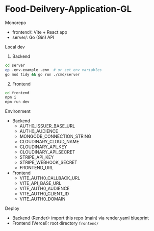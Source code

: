 # Food-Deilvery-Application-GL

Monorepo

- frontend/: Vite + React app
- server/: Go (Gin) API

Local dev

1. Backend

```bash
cd server
cp .env.example .env  # or set env variables
go mod tidy && go run ./cmd/server
```

2. Frontend

```bash
cd frontend
npm i
npm run dev
```

Environment

- Backend
  - AUTH0_ISSUER_BASE_URL
  - AUTH0_AUDIENCE
  - MONGODB_CONNECTION_STRING
  - CLOUDINARY_CLOUD_NAME
  - CLOUDINARY_API_KEY
  - CLOUDINARY_API_SECRET
  - STRIPE_API_KEY
  - STRIPE_WEBHOOK_SECRET
  - FRONTEND_URL
- Frontend
  - VITE_AUTH0_CALLBACK_URL
  - VITE_API_BASE_URL
  - VITE_AUTH0_AUDIENCE
  - VITE_AUTH0_CLIENT_ID
  - VITE_AUTH0_DOMAIN

Deploy

- Backend (Render): import this repo (main) via render.yaml blueprint
- Frontend (Vercel): root directory `frontend/`
